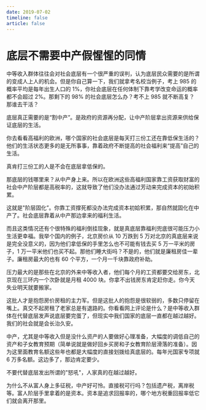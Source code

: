 ```yaml
---
date: 2019-07-02
timeline: false
article: false
---
```


# 底层不需要中产假惺惺的同情

中等收入群体往往会对社会底层有一个很严重的误判，认为底层民众需要的是所谓的变成人上人的机会。但是你自己算一下，我们就拿考名校当例子，考上 985 的概率平均是每年出生人口的 1%，你社会底层在任何体制下靠考学改变命运的概率都不会超过 2%。那剩下的 98% 的社会底层怎么办？考不上 985 就不断高复？那谁去干活？

底层真正需要的是“割中产”。是政府的资源再分配，让中产阶层拿出资源来供给保证底层的生活。

你去看看高福利的欧洲，哪个国家的社会底层是每天打三份工还在靠低保生活的？他们的生活状态更多的是无所事事，靠着政府不断提高的社会福利来“提高”自己的生活。

真肯打三份工的人是不会在底层拿低保的。

那底层的钱哪里来？从中产身上来。所以在欧洲这些高福利国家靠工资获取财富的社会中产阶层都是高税率的，这就导致了他们没办法通过芳动来完成资本的初始积累。

这就是"阶层固化”。你靠工资撑死都没办法完成资本初姶积累，那自然就固化在中产了。社会底层靠着从中产那边拿来的福利生活。

而且这类情况还有个很特殊的福利倒挂现象，就是真底层靠福利兜底很可能压力小生活更幸福。我举个国内的例子，北京房价从 10 万跌到 5 万对北京的真底层来说是完全没意义的，因为他们拿低保的手里怎么也不可能有钱去买 5 万一平米的房子，1 万一平米他们也买不起。那他们睡大街吗？不是的，他们就是廉租房佳一辈子。廉租房最大的也有 60 个平方，一个月一千块靠政府补助。

压力最大的是那些在北京的外来中等收入者，他们每个月的工资都要交给房东，北京现在三环内一个次卧就是月租
 4000 块。你拿不出钱房东肯定赶你走。你今天失业明天就要搬家。

这批人才是抱怨房价房租的主力军。但是这批人的抱怨是很软弱的，多数只停留在嘴上。真交不起房租了老家总是有退路的。你看看网上评论是什么？是中等收入群体在代替底层发声说底层要完蛋了，但现实中我们国家的底层一直都在越过越好。我们的社会就是会长治久安。

中产，尤其是中等收入但是没什么资产的人要做好心理准备，大幅度的调低自己的资产和子女教育预期（简单说就是做好回乡买房和子女教育阶层滑落的准备）。因为这里面教育名额这些年也都是大幅度的直接划拨给真底层的。每年光国家专项就6 万多名额。这边多了，那边肯定要少。

不要代替底层发出所谓的"怒吼"，人家真的在越过越好。

为什么不从富人身上多征税，中产好可怜。直接税可行吗？包括遗产税，离岸税等。富人阶层手里拿着的是资本。资本是追求回报率的，哪个地方税重回报率低它们就会离开那里。